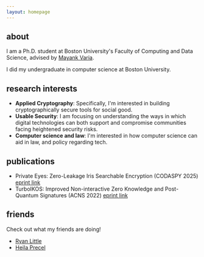 ```yaml
---
layout: homepage
---
```


## about

I am a Ph.D. student at Boston University's Faculty of Computing and Data Science, advised by [Mayank Varia](https://www.mvaria.com/). 

I did my undergraduate in computer science at Boston University. 

## research interests 

- **Applied Cryptography**: Specifically, I'm interested in building cryptographically secure tools for social good. 
- **Usable Security**: I am focusing on understanding the ways in which digital technologies can both support and compromise communities facing heightened security risks.
- **Computer science and law**: I'm interested in how computer science can aid in law, and policy regarding tech. 

## publications 
- Private Eyes: Zero-Leakage Iris Searchable Encryption (CODASPY 2025) [eprint link](https://eprint.iacr.org/2023/736)
- TurboIKOS: Improved Non-interactive Zero Knowledge and Post-Quantum Signatures (ACNS 2022) [eprint link](https://eprint.iacr.org/2021/478)

## friends 
Check out what my friends are doing! 
- [Ryan Little](https://ryanlittle.net/)
- [Heila Precel](https://www.heilaprecel.com/#home)